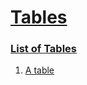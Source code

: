 # [Tables](#tables)

  
### [List of Tables](#list-of-tables)  
  
1.  [A table][1]  


[1]: http://localhost/sub-1/#a-table "A table"
